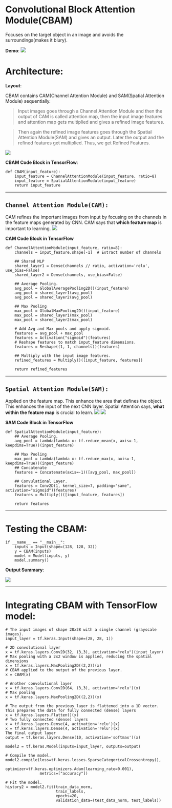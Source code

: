 # Convolutional Block Attention Module(CBAM)
Focuses on the target object in an image and avoids the surroundings(makes it blury). 

__Demo__:
<img src='images/result.png'>

# Architecture:
__Layout__:

CBAM contains CAM(Channel Attention Module) and SAM(Spatial Attention Module) sequentially. 
> Input images goes through a Channel Attention Module and then the output of CAM is called attention map, then the input image features and attention map gets multiplied and gives a refined image features.

> Then again the refined image features goes through the Spatial Attention Module(SAM) and gives an output. Later the output and the refined features get multiplied. Thus, we get Refined Features.

<img src='images/CBAM_layout.png'>

**CBAM Code Block in TensorFlow**:
```
def CBAM(input_feature):
    input_feature = ChannelAttentionModule(input_feature, ratio=8)
    input_feature = SpatialAttentionModule(input_feature)
    return input_feature
```

---
## `Channel Attention Module(CAM):` 
CAM refines the important images from input by focusing on the channels in the feature maps generated by CNN. CAM says that __which feature map__ is important to learning.
<img src='images/CAM.png'>

**CAM Code Block in TensorFlow**
```
def ChannelAttentionModule(input_feature, ratio=8):
    channels = input_feature.shape[-1]  # Extract number of channels
    
    ## Shared MLP
    shared_layer1 = Dense(channels // ratio, activation='relu', use_bias=False)
    shared_layer2 = Dense(channels, use_bias=False)
    
    ## Average Pooling.
    avg_pool = GlobalAveragePooling2D()(input_feature)
    avg_pool = shared_layer1(avg_pool)
    avg_pool = shared_layer2(avg_pool)
    
    ## Max Pooling
    max_pool = GlobalMaxPooling2D()(input_feature)
    max_pool = shared_layer1(max_pool)
    max_pool = shared_layer2(max_pool)

    # Add Avg and Max pools and apply sigmoid.
    features = avg_pool + max_pool
    features = Activation("sigmoid")(features)
    # Reshape features to match input_feature dimensions.
    features = Reshape((1, 1, channels))(features)

    ## Multiply with the input image features.
    refined_features = Multiply()([input_feature, features])

    return refined_features
```

---
## `Spatial Attention Module(SAM):` 
Applied on the feature map. This enhance the area that defines the object. This enhances the input of the next CNN layer. Spatial Attention says, **what within the feature map** is crucial to learn.
<img src='images/SAM.png'>
<img src='images/SAM_detail.png'>

**SAM Code Block in TensorFlow**
```
def SpatialAttentionModule(input_feature):
    ## Average Pooling.
    avg_pool = Lambda(lambda x: tf.reduce_mean(x, axis=-1, keepdims=True))(input_feature)

    ## Max Pooling
    max_pool = Lambda(lambda x: tf.reduce_max(x, axis=-1, keepdims=True))(input_feature)
    ## Concatenate
    features = Concatenate(axis=-1)([avg_pool, max_pool])

    ## Convulational Layer.
    features = Conv2D(1, kernel_size=7, padding="same", activation="sigmoid")(features)
    features = Multiply()([input_feature, features])

    return features
```
---
# Testing the CBAM:
```
if __name__ == "__main__":
    inputs = Input(shape=(128, 128, 32))
    y = CBAM(inputs)
    model = Model(inputs, y)
    model.summary()
```

__Output Summary__:

<img src='images/summary_cbam.png'>

---
# Integrating CBAM with TensorFlow model:
```
# The input images of shape 28x28 with a single channel (grayscale images).
input_layer = tf.keras.Input(shape=(28, 28, 1))

# 2D convolutional layer
x = tf.keras.layers.Conv2D(32, (3,3), activation="relu")(input_layer)
# Max pooling with a 2x2 window is applied, reducing the spatial dimensions
x = tf.keras.layers.MaxPooling2D((2,2))(x)
# CBAM applied to the output of the previous layer.
x = CBAM(x)

# Another convolutional layer
x = tf.keras.layers.Conv2D(64, (3,3), activation='relu')(x)
# Max pooling
x = tf.keras.layers.MaxPooling2D((2,2))(x)

# The output from the previous layer is flattened into a 1D vector. This prepares the data for fully connected (dense) layers
x = tf.keras.layers.Flatten()(x)
# Two fully connected (dense) layers
x = tf.keras.layers.Dense(4, activation='relu')(x)
x = tf.keras.layers.Dense(4, activation='relu')(x)
The final output layer
output = tf.keras.layers.Dense(10, activation='softmax')(x)

model2 = tf.keras.Model(inputs=input_layer, outputs=output)

# Compile the model.
model2.compile(loss=tf.keras.losses.SparseCategoricalCrossentropy(),
               optimizer=tf.keras.optimizers.Adam(learning_rate=0.001),
               metrics=["accuracy"])

# Fit the model.
history2 = model2.fit(train_data_norm,
                      train_labels,
                      epochs=20,
                      validation_data=(test_data_norm, test_labels))
```


